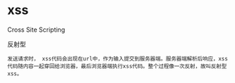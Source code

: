 # xss
Cross Site Scripting

反射型

	发送请求时， xss代码会出现在url中，作为输入提交到服务器端。服务器端解析后响应，xss代码随内容一起穿回给浏览器，最后浏览器端执行xss代码。整个过程像一次反射，故叫反射型xss。